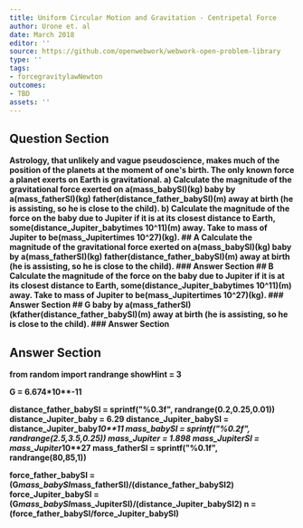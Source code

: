 ```yaml
---
title: Uniform Circular Motion and Gravitation - Centripetal Force
author: Urone et. al
date: March 2018
editor: ''
source: https://github.com/openwebwork/webwork-open-problem-library
type: ''
tags:
- forcegravitylawNewton
outcomes:
- TBD
assets: ''
---
```


## Question Section 

<b>
Astrology, that unlikely and vague pseudoscience, makes much of the position of the planets at the moment of one's birth. The only known force a planet exerts on Earth is gravitational.
a) Calculate the magnitude of the gravitational force exerted on a(mass_babySI)(kg) baby by a(mass_fatherSI)(kg) father(distance_father_babySI)(m) away at birth (he is assisting, so he is close to the child).
b) Calculate the magnitude of the force on the baby due to Jupiter if it is at its closest distance to Earth, some(distance_Jupiter_babytimes 10^11)(m) away. Take to mass of Jupiter to be(mass_Jupitertimes 10^27)(kg).
## A
Calculate the magnitude of the gravitational force exerted on a(mass_babySI)(kg) baby by a(mass_fatherSI)(kg) father(distance_father_babySI)(m) away at birth (he is assisting, so he is close to the child).
### Answer Section
## B
Calculate the magnitude of the force on the baby due to Jupiter if it is at its closest distance to Earth, some(distance_Jupiter_babytimes 10^11)(m) away. Take to mass of Jupiter to be(mass_Jupitertimes 10^27)(kg).
### Answer Section
## G
baby by a(mass_fatherSI)(kfather(distance_father_babySI)(m) away at birth (he is assisting, so he is close to the child).
### Answer Section


## Answer Section

from random import randrange
showHint = 3

G = 6.674*10**-11

distance_father_babySI = sprintf("%0.3f", randrange(0.2,0.25,0.01))
distance_Jupiter_baby = 6.29
distance_Jupiter_babySI = distance_Jupiter_baby*10**11
mass_babySI = sprintf("%0.2f", randrange(2.5,3.5,0.25))
mass_Jupiter  = 1.898
mass_JupiterSI = mass_Jupiter*10**27
mass_fatherSI = sprintf("%0.1f", randrange(80,85,1))

force_father_babySI = (G*mass_babySI*mass_fatherSI)/(distance_father_babySI**2)
force_Jupiter_babySI = (G*mass_babySI*mass_JupiterSI)/(distance_Jupiter_babySI**2)
n = (force_father_babySI/force_Jupiter_babySI)